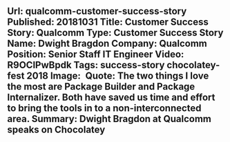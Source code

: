 Url: qualcomm-customer-success-story
Published: 20181031
Title: Customer Success Story: Qualcomm
Type: Customer Success Story
Name: Dwight Bragdon
Company: Qualcomm
Position: Senior Staff IT Engineer
Video: R9OClPwBpdk
Tags: success-story chocolatey-fest 2018
Image: <img class="lazy" src="data:image/gif;base64,R0lGODlhAQABAIAAAAAAAP///yH5BAEAAAAALAAAAAABAAEAAAIBRAA7" data-src="/content/images/videos/Qualcomm_Dwight-Bragdon.jpg" alt="Dwight Bragdon at Qualcomm" title="Dwight Bragdon at Qualcomm" />
Quote: The two things I love the most are Package Builder and Package Internalizer. Both have saved us time and effort to bring the tools in to a non-interconnected area.
Summary: Dwight Bragdon at Qualcomm speaks on Chocolatey
---